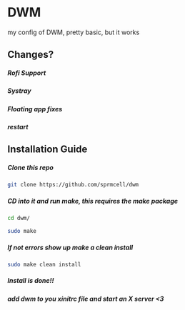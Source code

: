 # DWM

my config of DWM, pretty basic, but it works

## Changes?

##### Rofi Support
##### Systray
##### Floating app fixes
##### restart

## Installation Guide

##### Clone this repo

```sh
git clone https://github.com/sprmcell/dwm
```

##### CD into it and run make, this requires the make package

```sh
cd dwm/
```
```bash
sudo make
```

##### If not errors show up make a clean install

```sh
sudo make clean install
```

##### Install is done!!
##### add dwm to you xinitrc file and start an X server <3
